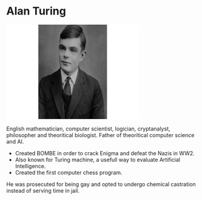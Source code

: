 # Alan Turing

<img src="../images/alan.png" width="350" height="250">

English mathematician, computer scientist, logician, cryptanalyst, philosopher and theoritical biologist. Father of theoritical computer science and AI. 
* Created BOMBE in order to crack Enigma and defeat the Nazis in WW2. 
* Also known for Turing machine, a usefull way to evaluate Artificial Intelligence.
* Created the first computer chess program.

He was prosecuted for being gay and opted to undergo chemical castration instead of serving time in jail.  